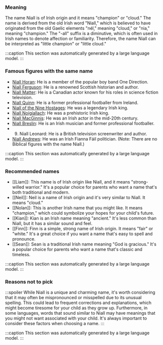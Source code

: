 ### Meaning
The name Niall is of Irish origin and it means "champion" or "cloud." The name is derived from the old Irish word "Niall," which is believed to have originated from the old Gaelic elements "nél," meaning "cloud," or "nia," meaning "champion." The "-all" suffix is a diminutive, which is often used in Irish names to denote affection or familiarity. Therefore, the name Niall can be interpreted as "little champion" or "little cloud."

:::caption
This section was automatically generated by a large language model.
:::

### Famous figures with the same name
- [Niall Horan](https://en.wikipedia.org/wiki/Niall_Horan): He is a member of the popular boy band One Direction.
- [Niall Ferguson](https://en.wikipedia.org/wiki/Niall_Ferguson): He is a renowned Scottish historian and author.
- [Niall Matter](https://en.wikipedia.org/wiki/Niall_Matter): He is a Canadian actor known for his roles in science fiction television.
- [Niall Quinn](https://en.wikipedia.org/wiki/Niall_Quinn): He is a former professional footballer from Ireland.
- [Niall of the Nine Hostages](https://en.wikipedia.org/wiki/Niall_of_the_Nine_Hostages): He was a legendary Irish king.
- [Niall Noígíallach](https://en.wikipedia.org/wiki/Niall_No%C3%ADg%C3%ADallach): He was a prehistoric Irish king.
- [Niall MacGinnis](https://en.wikipedia.org/wiki/Niall_MacGinnis): He was an Irish actor in the mid-20th century.
- [Niall Breslin](https://en.wikipedia.org/wiki/Niall_Breslin): He is an Irish musician and former professional footballer.
- 9. Niall Leonard: He is a British television screenwriter and author.
- [Niall Andrews](https://en.wikipedia.org/wiki/Niall_Andrews): He was an Irish Fianna Fáil politician.
(Note: There are no Biblical figures with the name Niall.)

:::caption
This section was automatically generated by a large language model.
:::

### Recommended names
- [[Liam]]: This name is of Irish origin like Niall, and it means "strong-willed warrior." It's a popular choice for parents who want a name that's both traditional and modern.
- [[Neil]]: Neil is a name of Irish origin and it's very similar to Niall. It means "cloud."
- [[Nolan]]: This is another Irish name that you might like. It means "champion," which could symbolize your hopes for your child's future.
- [[Kian]]: Kian is an Irish name meaning "ancient." It's less common than Niall, but it has a similar sound and feel.
- [[Finn]]: Finn is a simple, strong name of Irish origin. It means "fair" or "white." It's a great choice if you want a name that's easy to spell and pronounce.
- [[Sean]]: Sean is a traditional Irish name meaning "God is gracious." It's a popular choice for parents who want a name that's classic and timeless.

:::caption
This section was automatically generated by a large language model.
:::

### Reasons not to pick
:::spoiler
While Niall is a unique and charming name, it's worth considering that it may often be mispronounced or misspelled due to its unusual spelling. This could lead to frequent corrections and explanations, which might become tiresome for your child as they grow up. Furthermore, in some languages, words that sound similar to Niall may have meanings that you might not want associated with your child. It's always important to consider these factors when choosing a name.
:::

:::caption
This section was automatically generated by a large language model.
:::